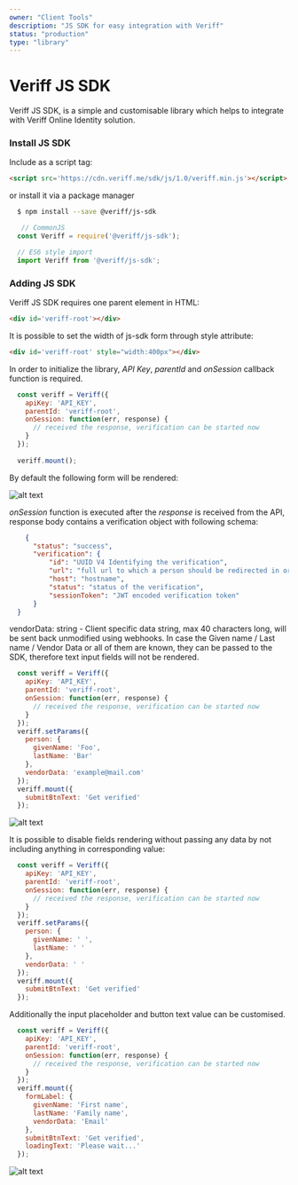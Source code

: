 ```yaml
---
owner: "Client Tools"
description: "JS SDK for easy integration with Veriff"
status: "production"
type: "library"
---
```


# Veriff JS SDK
Veriff JS SDK, is a simple and customisable library which helps to integrate with Veriff Online Identity solution.

### Install JS SDK
Include as a script tag: 
  
```html
<script src='https://cdn.veriff.me/sdk/js/1.0/veriff.min.js'></script>
```

or install it via a package manager

```bash
  $ npm install --save @veriff/js-sdk
```

```javascript
   // CommonJS
  const Veriff = require('@veriff/js-sdk');

  // ES6 style import
  import Veriff from '@veriff/js-sdk';

```

### Adding JS SDK
 Veriff JS SDK requires one parent element in HTML:
 

```html
<div id='veriff-root'></div>
```

It is possible to set the width of js-sdk form through style attribute:

```html
<div id='veriff-root' style="width:400px"></div>
```

In order to initialize the library, *API Key*, *parentId* and *onSession* callback function is required.

```javascript
  const veriff = Veriff({
    apiKey: 'API_KEY',
    parentId: 'veriff-root',
    onSession: function(err, response) {
      // received the response, verification can be started now
    }
  });
    
  veriff.mount(); 
```

By default the following form will be rendered:
  
![alt text](https://cdn.veriff.me/assets/jssdk-default-sample.png "Veriff JS SDK")
  
  *onSession* function is executed after the *response* is received from the API, response body contains a verification object with following schema:
  

```json
    {
      "status": "success",
      "verification": {
          "id": "UUID V4 Identifying the verification",
          "url": "full url to which a person should be redirected in order to proceed with verification flow",
          "host": "hostname",
          "status": "status of the verification",
          "sessionToken": "JWT encoded verification token"
      }
  }
```

vendorData: string - Client specific data string, max 40 characters long, will be sent back unmodified using webhooks.
In case the Given name / Last name / Vendor Data or all of them are known, they can be passed to the SDK, therefore text input fields will not be rendered.

```javascript
  const veriff = Veriff({
    apiKey: 'API_KEY',
    parentId: 'veriff-root',
    onSession: function(err, response) {
      // received the response, verification can be started now
    }
  });
  veriff.setParams({
    person: {
      givenName: 'Foo',
      lastName: 'Bar'
    },
    vendorData: 'example@mail.com'
  });
  veriff.mount({
    submitBtnText: 'Get verified'
  });
```

![alt text](https://cdn.veriff.me/assets/jssdk-only-button-sample.png "Veriff JS SDK")

It is possible to disable fields rendering without passing any data by not including anything in corresponding value:

```javascript
  const veriff = Veriff({
    apiKey: 'API_KEY',
    parentId: 'veriff-root',
    onSession: function(err, response) {
      // received the response, verification can be started now
    }
  });
  veriff.setParams({
    person: {
      givenName: ' ',
      lastName: ' '
    },
    vendorData: ' '
  });
  veriff.mount({
    submitBtnText: 'Get verified'
  });
```

Additionally the input placeholder and button text value can be customised.

```javascript
  const veriff = Veriff({
    apiKey: 'API_KEY',
    parentId: 'veriff-root',
    onSession: function(err, response) {
      // received the response, verification can be started now
    }
  });
  veriff.mount({
    formLabel: {
      givenName: 'First name',
      lastName: 'Family name',
      vendorData: 'Email'
    },
    submitBtnText: 'Get verified',
    loadingText: 'Please wait...'
  });
```
![alt text](https://cdn.veriff.me/assets/jssdk-custom-sample.png "Veriff JS SDK")
